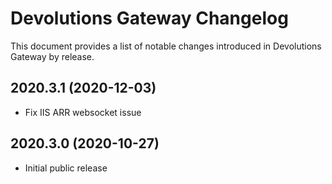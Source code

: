 # Devolutions Gateway Changelog

This document provides a list of notable changes introduced in Devolutions Gateway by release.

## 2020.3.1 (2020-12-03)
  * Fix IIS ARR websocket issue

## 2020.3.0 (2020-10-27)
  * Initial public release